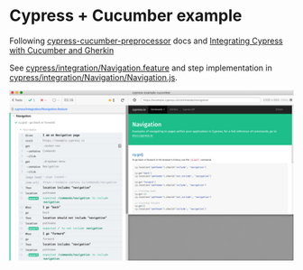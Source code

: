 # Cypress + Cucumber example

Following [cypress-cucumber-preprocessor](https://github.com/TheBrainFamily/cypress-cucumber-preprocessor) docs and [Integrating Cypress with Cucumber and Gherkin](https://wanago.io/2020/01/13/javascript-testing-cypress-cucumber/)

See [cypress/integration/Navigation.feature](cypress/integration/Navigation.feature) and step implementation in [cypress/integration/Navigation/Navigation.js](cypress/integration/Navigation/Navigation.js).

![Navigation feature](images/feature.png)
